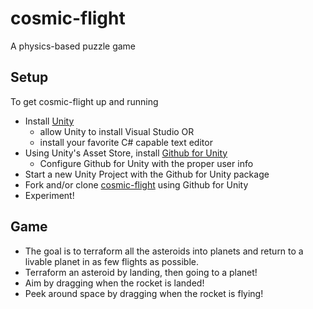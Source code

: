 # cosmic-flight

A physics-based puzzle game

## Setup

To get cosmic-flight up and running
 - Install [Unity](https://unity3d.com/get-unity/download)
   - allow Unity to install Visual Studio OR
   - install your favorite C# capable text editor
 - Using Unity's Asset Store, install [Github for Unity](https://unity.github.com/)
   - Configure Github for Unity with the proper user info
 - Start a new Unity Project with the Github for Unity package
 - Fork and/or clone [cosmic-flight](https://github.com/SybelBlue/cosmic-flight) using Github for Unity
 - Experiment!

## Game
 - The goal is to terraform all the asteroids into planets and return to a livable planet in as few flights as possible.
 - Terraform an asteroid by landing, then going to a planet!
 - Aim by dragging when the rocket is landed!
 - Peek around space by dragging when the rocket is flying!
